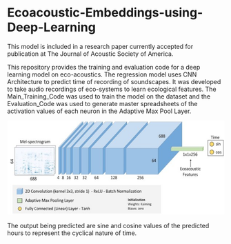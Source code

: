 # Ecoacoustic-Embeddings-using-Deep-Learning

This model is included in a research paper currently accepted for publication at The Journal of Acoustic Society of America.

This repository provides the training and evaluation code for a deep learning model on eco-acoustics. The regression model uses CNN Architecture to predict time of recording of soundscapes. It was developed to take audio recordings of eco-systems to learn ecological features. The Main_Training_Code was used to train the model on the dataset and the Evaluation_Code was used to generate master spreadsheets of the activation values of each neuron in the Adaptive Max Pool Layer.

![Model Architecture](https://github.com/SamienShaheed/Ecoacoustic-Embeddings-using-Deep-Learning/blob/main/Figures/model_architecture.jpg)

The output being predicted are sine and cosine values of the predicted hours to represent the cyclical nature of time. 
